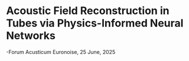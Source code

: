# Acoustic Field Reconstruction in Tubes via Physics-Informed Neural Networks

-Forum Acusticum Euronoise, 25 June, 2025
